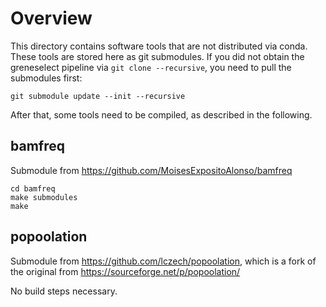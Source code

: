 Overview
================

This directory contains software tools that are not distributed via conda.
These tools are stored here as git submodules. If you did not obtain the greneselect pipeline
via `git clone --recursive`, you need to pull the submodules first:

    git submodule update --init --recursive

After that, some tools need to be compiled, as described in the following.

bamfreq
----------------

Submodule from https://github.com/MoisesExpositoAlonso/bamfreq

    cd bamfreq
    make submodules
    make

popoolation
----------------

Submodule from https://github.com/lczech/popoolation,
which is a fork of the original from https://sourceforge.net/p/popoolation/

No build steps necessary.
